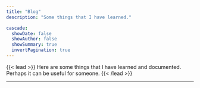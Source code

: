 ```yaml
---
title: "Blog"
description: "Some things that I have learned."

cascade:
  showDate: false
  showAuthor: false
  showSummary: true
  invertPagination: true
---
```


{{< lead >}}
Here are some things that I have learned and documented. Perhaps it can be useful for someone.
{{< /lead >}}

---

